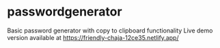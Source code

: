 # passwordgenerator

Basic password generator with copy to clipboard functionality
Live demo version available at https://friendly-chaja-12ce35.netlify.app/
